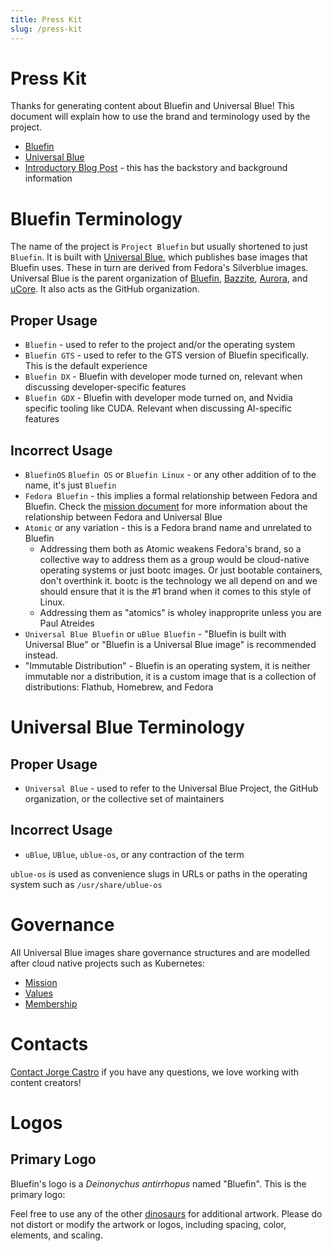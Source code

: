 ```yaml
---
title: Press Kit
slug: /press-kit
---
```


# Press Kit

Thanks for generating content about Bluefin and Universal Blue! This document will explain how to use the brand and terminology used by the project.

- [Bluefin](https://projectbluefin.io)
- [Universal Blue](https://universal-blue.org)
- [Introductory Blog Post](https://www.ypsidanger.com/announcing-project-bluefin/) - this has the backstory and background information

# Bluefin Terminology

The name of the project is `Project Bluefin` but usually shortened to just `Bluefin`. It is built with [Universal Blue](https://universal-blue.org), which publishes base images that Bluefin uses. These in turn are derived from Fedora's Silverblue images. Universal Blue is the parent organization of [Bluefin](https://projectbluefin.io), [Bazzite](https://bazzite.gg), [Aurora](https://getaurora.dev), and [uCore](https://github.com/ublue-os/ucore). It also acts as the GitHub organization.

## Proper Usage

- `Bluefin` - used to refer to the project and/or the operating system
- `Bluefin GTS` - used to refer to the GTS version of Bluefin specifically. This is the default experience
- `Bluefin DX` - Bluefin with developer mode turned on, relevant when discussing developer-specific features
- `Bluefin GDX` - Bluefin with developer mode turned on, and Nvidia specific tooling like CUDA. Relevant when discussing AI-specific features

## Incorrect Usage

- `BluefinOS` `Bluefin OS` or `Bluefin Linux` - or any other addition of to the name, it's just `Bluefin`
- `Fedora Bluefin` - this implies a formal relationship between Fedora and Bluefin. Check the [mission document](https://universal-blue.org/mission.html) for more information about the relationship between Fedora and Universal Blue
- `Atomic` or any variation - this is a Fedora brand name and unrelated to Bluefin
   - Addressing them both as Atomic weakens Fedora's brand, so a collective way to address them as a group would be cloud-native operating systems or just bootc images. Or just bootable containers, don't overthink it. bootc is the technology we all depend on and we should ensure that it is the #1 brand when it comes to this style of Linux. 
   - Addressing them as "atomics" is wholey inapproprite unless you are Paul Atreides
- `Universal Blue Bluefin` or `uBlue Bluefin` - "Bluefin is built with Universal Blue" or "Bluefin is a Universal Blue image" is recommended instead.
- "Immutable Distribution" - Bluefin is an operating system, it is neither immutable nor a distribution, it is a custom image that is a collection of distributions: Flathub, Homebrew, and Fedora

# Universal Blue Terminology

## Proper Usage

- `Universal Blue` - used to refer to the Universal Blue Project, the GitHub organization, or the collective set of maintainers

## Incorrect Usage

- `uBlue`, `UBlue`, `ublue-os`, or any contraction of the term

`ublue-os` is used as convenience slugs in URLs or paths in the operating system such as `/usr/share/ublue-os`

# Governance

All Universal Blue images share governance structures and are modelled after cloud native projects such as Kubernetes:

- [Mission](https://universal-blue.org/mission.html)
- [Values](https://universal-blue.org/values.html)
- [Membership](https://universal-blue.org/membership.html)

# Contacts

[Contact Jorge Castro](https://www.ypsidanger.com/contact/) if you have any questions, we love working with content creators!

# Logos

## Primary Logo

Bluefin's logo is a _Deinonychus antirrhopus_ named "Bluefin". This is the primary logo:

Feel free to use any of the other [dinosaurs](/dinosaurs) for additional artwork.
Please do not distort or modify the artwork or logos, including spacing, color, elements, and scaling.
